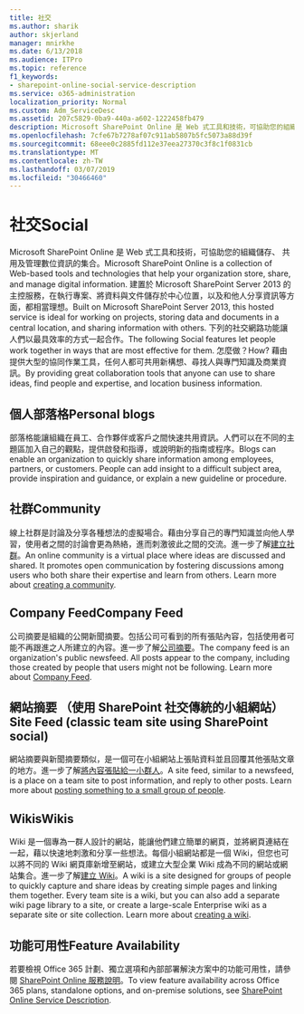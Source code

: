 ```yaml
---
title: 社交
ms.author: sharik
author: skjerland
manager: mnirkhe
ms.date: 6/13/2018
ms.audience: ITPro
ms.topic: reference
f1_keywords:
- sharepoint-online-social-service-description
ms.service: o365-administration
localization_priority: Normal
ms.custom: Adm_ServiceDesc
ms.assetid: 207c5829-0ba9-440a-a602-1222458fb479
description: Microsoft SharePoint Online 是 Web 式工具和技術，可協助您的組織儲存、 共用及管理數位資訊的集合。 建置於 Microsoft SharePoint Server 2013 的主控服務，在執行專案、將資料與文件儲存於中心位置，以及和他人分享資訊等方面，都相當理想。 下列的社交網路功能讓人們以最具效率的方式一起合作。 怎麼做？ 藉由提供大型的協同作業工具，任何人都可共用新構想、尋找人與專門知識及商業資訊。
ms.openlocfilehash: 7cfe67b7278af07c911ab5807b5fc5073a88d39f
ms.sourcegitcommit: 68eee0c2885fd112e37eea27370c3f8c1f0831cb
ms.translationtype: MT
ms.contentlocale: zh-TW
ms.lasthandoff: 03/07/2019
ms.locfileid: "30466460"
---
```

# <a name="social"></a><span data-ttu-id="3975b-107">社交</span><span class="sxs-lookup"><span data-stu-id="3975b-107">Social</span></span>

<span data-ttu-id="3975b-108">Microsoft SharePoint Online 是 Web 式工具和技術，可協助您的組織儲存、 共用及管理數位資訊的集合。</span><span class="sxs-lookup"><span data-stu-id="3975b-108">Microsoft SharePoint Online is a collection of Web-based tools and technologies that help your organization store, share, and manage digital information.</span></span> <span data-ttu-id="3975b-109">建置於 Microsoft SharePoint Server 2013 的主控服務，在執行專案、將資料與文件儲存於中心位置，以及和他人分享資訊等方面，都相當理想。</span><span class="sxs-lookup"><span data-stu-id="3975b-109">Built on Microsoft SharePoint Server 2013, this hosted service is ideal for working on projects, storing data and documents in a central location, and sharing information with others.</span></span> <span data-ttu-id="3975b-110">下列的社交網路功能讓人們以最具效率的方式一起合作。</span><span class="sxs-lookup"><span data-stu-id="3975b-110">The following Social features let people work together in ways that are most effective for them.</span></span> <span data-ttu-id="3975b-111">怎麼做？</span><span class="sxs-lookup"><span data-stu-id="3975b-111">How?</span></span> <span data-ttu-id="3975b-112">藉由提供大型的協同作業工具，任何人都可共用新構想、尋找人與專門知識及商業資訊。</span><span class="sxs-lookup"><span data-stu-id="3975b-112">By providing great collaboration tools that anyone can use to share ideas, find people and expertise, and location business information.</span></span> 
  
## <a name="personal-blogs"></a><span data-ttu-id="3975b-113">個人部落格</span><span class="sxs-lookup"><span data-stu-id="3975b-113">Personal blogs</span></span>
<span data-ttu-id="3975b-114"><a name="bkmk_Blogs"> </a></span><span class="sxs-lookup"><span data-stu-id="3975b-114"></span></span>

<span data-ttu-id="3975b-p103">部落格能讓組織在員工、合作夥伴或客戶之間快速共用資訊。人們可以在不同的主題區加入自己的觀點，提供啟發和指導，或說明新的指南或程序。</span><span class="sxs-lookup"><span data-stu-id="3975b-p103">Blogs can enable an organization to quickly share information among employees, partners, or customers. People can add insight to a difficult subject area, provide inspiration and guidance, or explain a new guideline or procedure.</span></span>
  
## <a name="community"></a><span data-ttu-id="3975b-117">社群</span><span class="sxs-lookup"><span data-stu-id="3975b-117">Community</span></span>
<span data-ttu-id="3975b-118"><a name="bkmk_Community"> </a></span><span class="sxs-lookup"><span data-stu-id="3975b-118"></span></span>

<span data-ttu-id="3975b-p104">線上社群是討論及分享各種想法的虛擬場合。藉由分享自己的專門知識並向他人學習，使用者之間的討論會更為熱絡，進而刺激彼此之間的交流。進一步了解[建立社群](https://go.microsoft.com/fwlink/p/?LinkId=271061)。</span><span class="sxs-lookup"><span data-stu-id="3975b-p104">An online community is a virtual place where ideas are discussed and shared. It promotes open communication by fostering discussions among users who both share their expertise and learn from others. Learn more about [creating a community](https://go.microsoft.com/fwlink/p/?LinkId=271061).</span></span>
  
## <a name="company-feed"></a><span data-ttu-id="3975b-122">Company Feed</span><span class="sxs-lookup"><span data-stu-id="3975b-122">Company Feed</span></span>
<span data-ttu-id="3975b-123"><a name="bkmk_CompanyFeed"> </a></span><span class="sxs-lookup"><span data-stu-id="3975b-123"></span></span>

<span data-ttu-id="3975b-p105">公司摘要是組織的公開新聞摘要。包括公司可看到的所有張貼內容，包括使用者可能不再跟進之人所建立的內容。進一步了解[公司摘要](https://go.microsoft.com/fwlink/p/?LinkId=271062)。</span><span class="sxs-lookup"><span data-stu-id="3975b-p105">The company feed is an organization's public newsfeed. All posts appear to the company, including those created by people that users might not be following. Learn more about [Company Feed](https://go.microsoft.com/fwlink/p/?LinkId=271062).</span></span>
  
## <a name="site-feed-classic-team-site-using-sharepoint-social"></a><span data-ttu-id="3975b-127">網站摘要 （使用 SharePoint 社交傳統的小組網站）</span><span class="sxs-lookup"><span data-stu-id="3975b-127">Site Feed (classic team site using SharePoint social)</span></span>
<span data-ttu-id="3975b-128"><a name="bkmk_SiteFeed"> </a></span><span class="sxs-lookup"><span data-stu-id="3975b-128"></span></span>

<span data-ttu-id="3975b-p106">網站摘要與新聞摘要類似，是一個可在小組網站上張貼資料並且回覆其他張貼文章的地方。進一步了解[將內容張貼給一小群人](https://go.microsoft.com/fwlink/p/?LinkId=271071)。</span><span class="sxs-lookup"><span data-stu-id="3975b-p106">A site feed, similar to a newsfeed, is a place on a team site to post information, and reply to other posts. Learn more about [posting something to a small group of people](https://go.microsoft.com/fwlink/p/?LinkId=271071).</span></span>
  
## <a name="wikis"></a><span data-ttu-id="3975b-131">Wikis</span><span class="sxs-lookup"><span data-stu-id="3975b-131">Wikis</span></span>
<span data-ttu-id="3975b-132"><a name="bkmk_Wikis"> </a></span><span class="sxs-lookup"><span data-stu-id="3975b-132"></span></span>

<span data-ttu-id="3975b-p107">Wiki 是一個專為一群人設計的網站，能讓他們建立簡單的網頁，並將網頁連結在一起，藉以快速地刺激和分享一些想法。每個小組網站都是一個 Wiki，但您也可以將不同的 Wiki 網頁庫新增至網站，或建立大型企業 Wiki 成為不同的網站或網站集合。進一步了解[建立 Wiki](https://go.microsoft.com/fwlink/p/?LinkId=271358)。</span><span class="sxs-lookup"><span data-stu-id="3975b-p107">A wiki is a site designed for groups of people to quickly capture and share ideas by creating simple pages and linking them together. Every team site is a wiki, but you can also add a separate wiki page library to a site, or create a large-scale Enterprise wiki as a separate site or site collection. Learn more about [creating a wiki](https://go.microsoft.com/fwlink/p/?LinkId=271358).</span></span>
  
## <a name="feature-availability"></a><span data-ttu-id="3975b-136">功能可用性</span><span class="sxs-lookup"><span data-stu-id="3975b-136">Feature Availability</span></span>
<span data-ttu-id="3975b-137"><a name="bkmk_Wikis"> </a></span><span class="sxs-lookup"><span data-stu-id="3975b-137"></span></span>

<span data-ttu-id="3975b-138">若要檢視 Office 365 計劃、獨立選項和內部部署解決方案中的功能可用性，請參閱 [SharePoint Online 服務說明](sharepoint-online-service-description.md)。</span><span class="sxs-lookup"><span data-stu-id="3975b-138">To view feature availability across Office 365 plans, standalone options, and on-premise solutions, see [SharePoint Online Service Description](sharepoint-online-service-description.md).</span></span>
  


